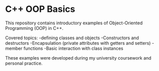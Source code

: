 # C++ OOP Basics

This repository contains introductory examples of Object-Oriented Programming (OOP) in C++.

Covered topics:
  -defining classes and objects
  -Constructors and destructors 
  -Encapsulation (private attributes with getters and setters)
  -member functions
  -Basic interaction with class instances 

These examples were developed during my university coursework and personal practice.
